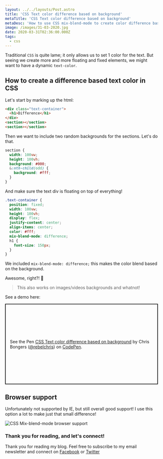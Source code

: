 ```yaml
---
layout: ../../layouts/Post.astro
title: 'CSS Text color difference based on background'
metaTitle: 'CSS Text color difference based on background'
metaDesc: 'How to use CSS mix-blend-mode to create color difference based on background'
image: /images/31-03-2020.jpg
date: 2020-03-31T02:36:00.000Z
tags:
  - css
---
```


Traditional `CSS` is quite lame; it only allows us to set 1 color for the text. But seeing we create more and more floating and fixed elements, we might want to have a dynamic `text-color`.

## How to create a difference based text color in CSS

Let's start by marking up the html:

```html
<div class="text-container">
  <h1>Difference</h1>
</div>
<section></section>
<section></section>
```

Then we want to include two random backgrounds for the sections. Let's do that.

```css
section {
  width: 100vw;
  height: 100vh;
  background: #000;
  &:nth-child(odd) {
    background: #fff;
  }
}
```

And make sure the text div is floating on top of everything!

```css
.text-container {
  position: fixed;
  width: 100vw;
  height: 100vh;
  display: flex;
  justify-content: center;
  align-items: center;
  color: #fff;
  mix-blend-mode: difference;
  h1 {
    font-size: 150px;
  }
}
```

We included `mix-blend-mode: difference;` this makes the color blend based on the background.

Awesome, right?! 🤩

> This also works on images/videos backgrounds and whatnot!

See a demo here:

<p class="codepen" data-height="265" data-theme-id="dark" data-default-tab="css,result" data-user="rebelchris" data-slug-hash="dyoaWRa" style="height: 265px; box-sizing: border-box; display: flex; align-items: center; justify-content: center; border: 2px solid; margin: 1em 0; padding: 1em;" data-pen-title="CSS Text color difference based on background">
  <span>See the Pen <a href="https://codepen.io/rebelchris/pen/dyoaWRa">
  CSS Text color difference based on background</a> by Chris Bongers (<a href="https://codepen.io/rebelchris">@rebelchris</a>)
  on <a href="https://codepen.io">CodePen</a>.</span>
</p>
<script async src="https://static.codepen.io/assets/embed/ei.js"></script>

## Browser support

Unfortunately not supported by IE, but still overall good support!
I use this option a lot to make just that small difference!

![CSS Mix-blend-mode browser support](https://caniuse.bitsofco.de/image/css-mixblendmode.png)

### Thank you for reading, and let's connect!

Thank you for reading my blog. Feel free to subscribe to my email newsletter and connect on [Facebook](https://www.facebook.com/DailyDevTipsBlog) or [Twitter](https://twitter.com/DailyDevTips1)
